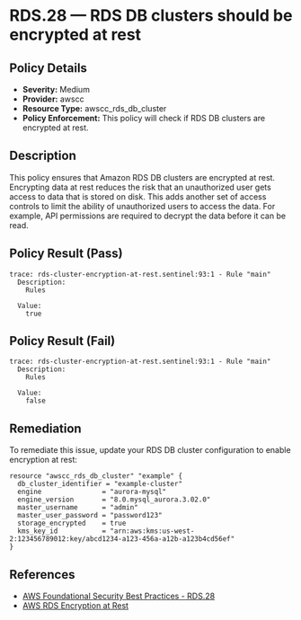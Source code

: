 # RDS.28 — RDS DB clusters should be encrypted at rest

## Policy Details

* **Severity:** Medium
* **Provider:** awscc
* **Resource Type:** awscc_rds_db_cluster
* **Policy Enforcement:** This policy will check if RDS DB clusters are encrypted at rest.

## Description

This policy ensures that Amazon RDS DB clusters are encrypted at rest. Encrypting data at rest reduces the risk that an unauthorized user gets access to data that is stored on disk. This adds another set of access controls to limit the ability of unauthorized users to access the data. For example, API permissions are required to decrypt the data before it can be read.

## Policy Result (Pass)

```
trace: rds-cluster-encryption-at-rest.sentinel:93:1 - Rule "main"
  Description:
    Rules

  Value:
    true
```

## Policy Result (Fail)

```
trace: rds-cluster-encryption-at-rest.sentinel:93:1 - Rule "main"
  Description:
    Rules

  Value:
    false
```

## Remediation

To remediate this issue, update your RDS DB cluster configuration to enable encryption at rest:

```hcl
resource "awscc_rds_db_cluster" "example" {
  db_cluster_identifier = "example-cluster"
  engine               = "aurora-mysql"
  engine_version       = "8.0.mysql_aurora.3.02.0"
  master_username      = "admin"
  master_user_password = "password123"
  storage_encrypted    = true
  kms_key_id           = "arn:aws:kms:us-west-2:123456789012:key/abcd1234-a123-456a-a12b-a123b4cd56ef"
}
```

## References

- [AWS Foundational Security Best Practices - RDS.28](https://docs.aws.amazon.com/securityhub/latest/userguide/securityhub-standards-fsbp-controls.html#fsbp-rds-28)
- [AWS RDS Encryption at Rest](https://docs.aws.amazon.com/AmazonRDS/latest/UserGuide/Overview.Encryption.html)
